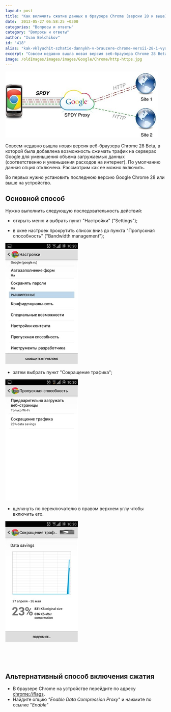 ```yaml
---
layout: post
title: "Как включить сжатие данных в браузере Chrome (версии 28 и выше)?"
date:  2013-05-27 06:58:25 +0300
categories: "Вопросы и ответы"
category: "Вопросы и ответы"
author: "Ivan Belchikov"
id: "418"
alias: "kak-vklyuchit-szhatie-dannykh-v-brauzere-chrome-versii-28-i-vyshe"
excerpt: "Совсем недавно вышла новая версия веб-браузера Chrome 28 Beta, в которой была добавлена возможность сжимать трафик на серверах Google для уменьшения объема загружаемых данных (соответственно и уменьшения расходов на интернет). По умолчанию данная опция отключена. Рассмотрим как ее можно включить."
image: /oldImages/images/images/Google/Chrome/http-https.jpg
---
```

<img src="/oldImages/images/images/Google/Chrome/http-https.jpg" alt="Сжатие данных через сервер Google" />

Совсем недавно вышла новая версия веб-браузера Chrome 28 Beta, в которой была добавлена возможность сжимать трафик на серверах Google для уменьшения объема загружаемых данных (соответственно и уменьшения расходов на интернет). По умолчанию данная опция отключена. Рассмотрим как ее можно включить.


Во первых нужно установить последнюю версию Google Chrome 28 или выше на устройство.

<h2>Основной способ</h2>
Нужно выполнить следующую последовательность действий:

<ul>
<li>открыть меню и выбрать пункт "Настройки" ("Settings");</li>
</ul>
<ul>
<li>в окне настроек прокрутить список вниз до пункта "Пропускная способность" ("Bandwidth management");</li>
</ul>
<img src="/oldImages/images/images/Google/Chrome/chrome-compress-1.jpg" alt="Список настроек Chrome" />

<ul>
<li>затем выбрать пункт "Сокращение трафика";</li>
</ul>
<img src="/oldImages/images/images/Google/Chrome/chrome-compress-2.jpg" alt="Управление пропускной способностью в Google Chrome"  />

<ul>
<li>щелкнуть по переключателю в правом верхнем углу чтобы включить его.</li>
</ul>
<img src="/oldImages/images/images/Google/Chrome/chrome-compress-3.jpg" alt="Включение сжатие трафика в Chrome" />

 

 

<h2>Альтернативный способ включения сжатия</h2>
<ul>
<li>В браузере Chrome на устройстве перейдите по адресу <a href="#" title="chrome://flags" rel="nofollow" >chrome://flags</a>.</li>
<li>Найдите опцию <em>"Enable Data Compression Proxy</em>" и нажмите по ссылке "<em>Enable</em>"</li>
</ul>